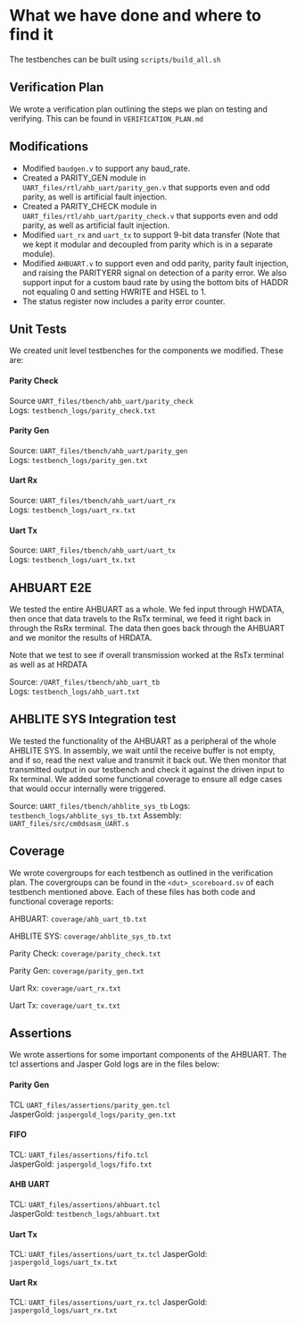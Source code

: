 # What we have done and where to find it

The testbenches can be built using `scripts/build_all.sh`

## Verification Plan

We wrote a verification plan outlining the steps we plan on testing and verifying. This can be found in `VERIFICATION_PLAN.md`

## Modifications

- Modified `baudgen.v` to support any baud_rate.
- Created a PARITY_GEN module in `UART_files/rtl/ahb_uart/parity_gen.v` that supports even and odd parity, as well is artificial fault injection.
- Created a PARITY_CHECK module in `UART_files/rtl/ahb_uart/parity_check.v` that supports even and odd parity, as well as artificial fault injection.
- Modified `uart_rx` and `uart_tx` to support 9-bit data transfer (Note that we kept it modular and decoupled from parity which is in a separate module).
- Modified `AHBUART.v` to support even and odd parity, parity fault injection, and raising the PARITYERR signal on detection of a parity error. We also support input for a custom baud rate by using the bottom bits of HADDR not equaling 0 and setting HWRITE and HSEL to 1.
- The status register now includes a parity error counter.

## Unit Tests

We created unit level testbenches for the components we modified. These are:

#### Parity Check
Source  `UART_files/tbench/ahb_uart/parity_check`   
Logs: `testbench_logs/parity_check.txt`

#### Parity Gen
Source: `UART_files/tbench/ahb_uart/parity_gen`   
Logs: `testbench_logs/parity_gen.txt`

#### Uart Rx
Source: `UART_files/tbench/ahb_uart/uart_rx`   
Logs: `testbench_logs/uart_rx.txt`

#### Uart Tx
Source: `UART_files/tbench/ahb_uart/uart_tx`   
Logs: `testbench_logs/uart_tx.txt`


## AHBUART E2E

We tested the entire AHBUART as a whole. We fed input through HWDATA, then once that data travels to the RsTx terminal, we feed it right back in through the RsRx terminal. The data then goes back through the AHBUART and we monitor the results of HRDATA.

Note that we test to see if overall transmission worked at the RsTx terminal as well as at HRDATA

Source: `/UART_files/tbench/ahb_uart_tb`   
Logs: `testbench_logs/ahb_uart.txt`

## AHBLITE SYS Integration test

We tested the functionality of the AHBUART as a peripheral of the whole AHBLITE SYS. In assembly, we wait until the receive buffer is not empty, and if so, read the next value and transmit it back out. We then monitor that transmitted output in our testbench and check it against the driven input to Rx terminal. We added some functional coverage to ensure all edge cases that would occur internally were triggered.

Source: `UART_files/tbench/ahblite_sys_tb`
Logs: `testbench_logs/ahblite_sys_tb.txt`
Assembly: `UART_files/src/cm0dsasm_UART.s`


## Coverage
We wrote covergroups for each testbench as outlined in the verification plan. The covergroups can be found in the `<dut>_scoreboard.sv` of each testbench mentioned above. Each of these files has both code and functional coverage reports:

AHBUART: `coverage/ahb_uart_tb.txt`   

AHBLITE SYS: `coverage/ahblite_sys_tb.txt`   

Parity Check: `coverage/parity_check.txt`  
 
Parity Gen: `coverage/parity_gen.txt`  

Uart Rx: `coverage/uart_rx.txt`

Uart Tx: `coverage/uart_tx.txt`

## Assertions
We wrote assertions for some important components of the AHBUART. The tcl assertions and Jasper Gold logs are in the files below:

#### Parity Gen
TCL  `UART_files/assertions/parity_gen.tcl`  
JasperGold: `jaspergold_logs/parity_gen.txt`

#### FIFO
TCL: `UART_files/assertions/fifo.tcl`   
JasperGold: `jaspergold_logs/fifo.txt`

#### AHB UART
TCL: `UART_files/assertions/ahbuart.tcl`   
JasperGold: `testbench_logs/ahbuart.txt`

#### Uart Tx
TCL: `UART_files/assertions/uart_tx.tcl`
JasperGold: `jaspergold_logs/uart_tx.txt`

#### Uart Rx
TCL: `UART_files/assertions/uart_rx.tcl`
JasperGold: `jaspergold_logs/uart_rx.txt`